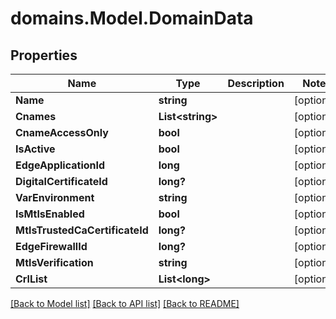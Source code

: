 # domains.Model.DomainData

## Properties

Name | Type | Description | Notes
------------ | ------------- | ------------- | -------------
**Name** | **string** |  | [optional] 
**Cnames** | **List&lt;string&gt;** |  | [optional] 
**CnameAccessOnly** | **bool** |  | [optional] 
**IsActive** | **bool** |  | [optional] 
**EdgeApplicationId** | **long** |  | [optional] 
**DigitalCertificateId** | **long?** |  | [optional] 
**VarEnvironment** | **string** |  | [optional] 
**IsMtlsEnabled** | **bool** |  | [optional] 
**MtlsTrustedCaCertificateId** | **long?** |  | [optional] 
**EdgeFirewallId** | **long?** |  | [optional] 
**MtlsVerification** | **string** |  | [optional] 
**CrlList** | **List&lt;long&gt;** |  | [optional] 

[[Back to Model list]](../README.md#documentation-for-models) [[Back to API list]](../README.md#documentation-for-api-endpoints) [[Back to README]](../README.md)


